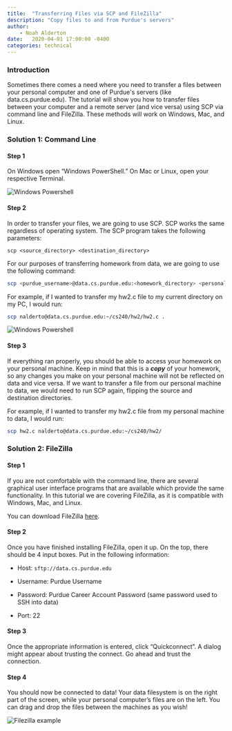 ```yaml
---
title:  "Transferring Files via SCP and FileZilla"
description: "Copy files to and from Purdue's servers"
author: 
    - Noah Alderton
date:   2020-04-01 17:00:00 -0400
categories: technical
---
```



### Introduction

Sometimes there comes a need where you need to transfer a files between your personal computer and one of Purdue's servers (like data.cs.purdue.edu).  The tutorial will show you how to transfer files between your computer and a remote server (and vice versa) using SCP via command line and FileZilla.  These methods will work on Windows, Mac, and Linux.

### Solution 1: Command Line

#### Step 1

On Windows open “Windows PowerShell.” On Mac or Linux, open your respective Terminal.

![Windows Powershell](https://piazza.com/redirect/s3?bucket=uploads&prefix=attach%2Fk4xoekpg2qs2af%2Fj6jr6ij1sv162q%2Fk8gfyjjwujp5%2Fimage1.png)

#### Step 2

In order to transfer your files, we are going to use SCP. SCP works the same regardless of operating system. The SCP program takes the following parameters:

`scp <source_directory> <destination_directory>`

For our purposes of transferring homework from data, we are going to use the following command:

```bash
scp <purdue_username>@data.cs.purdue.edu:<homework_directory> <personal_machine_directory>
```

For example, if I wanted to transfer my hw2.c file to my current directory on my PC, I would run:

```bash
scp nalderto@data.cs.purdue.edu:~/cs240/hw2/hw2.c .
```

![Windows Powershell](https://piazza.com/redirect/s3?bucket=uploads&prefix=attach%2Fk4xoekpg2qs2af%2Fj6jr6ij1sv162q%2Fk8gfz3k1fmvd%2Fimage2.png)

#### Step 3

If everything ran properly, you should be able to access your homework on your personal machine. Keep in mind that this is a ***copy*** of your homework, so any changes you make on your personal machine will not be reflected on data and vice versa. If we want to transfer a file from our personal machine to data, we would need to run SCP again, flipping the source and destination directories.

For example, if I wanted to transfer my hw2.c file from my personal machine to data, I would run:

```bash
scp hw2.c nalderto@data.cs.purdue.edu:~/cs240/hw2/
```

### Solution 2: FileZilla

#### Step 1

If you are not comfortable with the command line, there are several graphical user interface programs that are available which provide the same functionality. In this tutorial we are covering FileZilla, as it is compatible with Windows, Mac, and Linux.

You can download FileZilla [here](https://filezilla-project.org/download.php?show_all=1).

#### Step 2

Once you have finished installing FileZilla, open it up. On the top, there should be 4 input boxes. Put in the following information:

- Host: `sftp://data.cs.purdue.edu`

- Username: Purdue Username

- Password: Purdue Career Account Password (same password used to SSH into data)

- Port: 22

#### Step 3

Once the appropriate information is entered, click “Quickconnect”. A dialog might appear about trusting the connect. Go ahead and trust the connection.

#### Step 4

You should now be connected to data! Your data filesystem is on the right part of the screen, while your personal computer’s files are on the left. You can drag and drop the files between the machines as you wish!

![Filezilla example](https://piazza.com/redirect/s3?bucket=uploads&prefix=attach%2Fk4xoekpg2qs2af%2Fj6jr6ij1sv162q%2Fk8gfzjg5s2wl%2Fimage3.png)